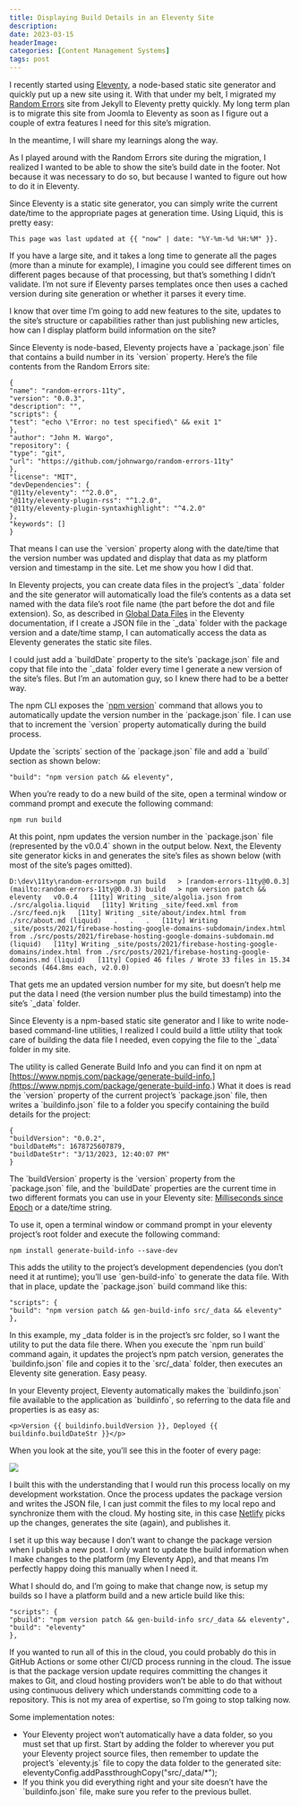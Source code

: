 ```yaml
---
title: Displaying Build Details in an Eleventy Site
description: 
date: 2023-03-15
headerImage: 
categories: [Content Management Systems]
tags: post
---
```


I recently started using [Eleventy](https://www.11ty.dev/), a node-based static site generator and quickly put up a new site using it. With that under my belt, I migrated my [Random Errors](https://randomerrors.dev/) site from Jekyll to Eleventy pretty quickly. My long term plan is to migrate this site from Joomla to Eleventy as soon as I figure out a couple of extra features I need for this site’s migration.

In the meantime, I will share my learnings along the way.

As I played around with the Random Errors site during the migration, I realized I wanted to be able to show the site’s build date in the footer. Not because it was necessary to do so, but because I wanted to figure out how to do it in Eleventy.

Since Eleventy is a static site generator, you can simply write the current date/time to the appropriate pages at generation time. Using Liquid, this is pretty easy:

`This page was last updated at {{ "now" | date: "%Y-%m-%d %H:%M" }}.`

If you have a large site, and it takes a long time to generate all the pages (more than a minute for example), I imagine you could see different times on different pages because of that processing, but that’s something I didn’t validate. I’m not sure if Eleventy parses templates once then uses a cached version during site generation or whether it parses it every time.

I know that over time I’m going to add new features to the site, updates to the site’s structure or capabilities rather than just publishing new articles, how can I display platform build information on the site?

Since Eleventy is node-based, Eleventy projects have a \`package.json\` file that contains a build number in its \`version\` property. Here’s the file contents from the Random Errors site:

    {
    "name": "random-errors-11ty",
    "version": "0.0.3",
    "description": "",
    "scripts": {
    "test": "echo \"Error: no test specified\" && exit 1"
    },
    "author": "John M. Wargo",
    "repository": {
    "type": "git",
    "url": "https://github.com/johnwargo/random-errors-11ty"
    },
    "license": "MIT",
    "devDependencies": {
    "@11ty/eleventy": "^2.0.0",
    "@11ty/eleventy-plugin-rss": "^1.2.0",
    "@11ty/eleventy-plugin-syntaxhighlight": "^4.2.0"
    },
    "keywords": []
    }

That means I can use the \`version\` property along with the date/time that the version number was updated and display that data as my platform version and timestamp in the site. Let me show you how I did that.

In Eleventy projects, you can create data files in the project’s \`\_data\` folder and the site generator will automatically load the file’s contents as a data set named with the data file’s root file name (the part before the dot and file extension). So, as described in [Global Data Files](https://www.11ty.dev/docs/data-global) in the Eleventy documentation, if I create a JSON file in the \`\_data\` folder with the package version and a date/time stamp, I can automatically access the data as Eleventy generates the static site files.

I could just add a \`buildDate\` property to the site’s \`package.json\` file and copy that file into the \`\_data\` folder every time I generate a new version of the site’s files. But I’m an automation guy, so I knew there had to be a better way.

The npm CLI exposes the \`[npm version](https://docs.npmjs.com/cli/v9/commands/npm-version)\` command that allows you to automatically update the version number in the \`package.json\` file. I can use that to increment the \`version\` property automatically during the build process.

Update the \`scripts\` section of the \`package.json\` file and add a \`build\` section as shown below:

`"build": "npm version patch && eleventy",`

When you’re ready to do a new build of the site, open a terminal window or command prompt and execute the following command:

`npm run build`

At this point, npm updates the version number in the \`package.json\` file (represented by the v0.0.4\` shown in the output below. Next, the Eleventy site generator kicks in and generates the site’s files as shown below (with most of the site’s pages omitted).

`D:\dev\11ty\random-errors>npm run build   > [random-errors-11ty@0.0.3](mailto:random-errors-11ty@0.0.3) build   > npm version patch && eleventy   v0.0.4   [11ty] Writing _site/algolia.json from ./src/algolia.liquid   [11ty] Writing _site/feed.xml from ./src/feed.njk   [11ty] Writing _site/about/index.html from ./src/about.md (liquid)   .   .   .   [11ty] Writing _site/posts/2021/firebase-hosting-google-domains-subdomain/index.html from ./src/posts/2021/firebase-hosting-google-domains-subdomain.md (liquid)   [11ty] Writing _site/posts/2021/firebase-hosting-google-domains/index.html from ./src/posts/2021/firebase-hosting-google-domains.md (liquid)   [11ty] Copied 46 files / Wrote 33 files in 15.34 seconds (464.8ms each, v2.0.0)`

That gets me an updated version number for my site, but doesn’t help me put the data I need (the version number plus the build timestamp) into the site’s \`\_data\` folder.

Since Eleventy is a npm-based static site generator and I like to write node-based command-line utilities, I realized I could build a little utility that took care of building the data file I needed, even copying the file to the \`\_data\` folder in my site.

The utility is called Generate Build Info and you can find it on npm at [https://www.npmjs.com/package/generate-build-info.](https://www.npmjs.com/package/generate-build-info.) What it does is read the \`version\` property of the current project’s \`package.json\` file, then writes a \`buildinfo.json\` file to a folder you specify containing the build details for the project:

    {
    "buildVersion": "0.0.2",
    "buildDateMs": 1678725607879,
    "buildDateStr": "3/13/2023, 12:40:07 PM"
    }

The \`buildVersion\` property is the \`version\` property from the \`package.json\` file, and the \`buildDate\` properties are the current time in two different formats you can use in your Eleventy site: [Milliseconds since Epoch](https://en.wikipedia.org/wiki/Unix_time) or a date/time string.

To use it, open a terminal window or command prompt in your eleventy project’s root folder and execute the following command:

`npm install generate-build-info --save-dev`

This adds the utility to the project’s development dependencies (you don’t need it at runtime); you’ll use \`gen-build-info\` to generate the data file. With that in place, update the \`package.json\` build command like this:

    "scripts": {
    "build": "npm version patch && gen-build-info src/_data && eleventy"
    },

In this example, my \_data folder is in the project’s src folder, so I want the utility to put the data file there. When you execute the \`npm run build\` command again, it updates the project’s npm patch version, generates the \`buildinfo.json\` file and copies it to the \`src/\_data\` folder, then executes an Eleventy site generation. Easy peasy.

In your Eleventy project, Eleventy automatically makes the \`buildinfo.json\` file available to the application as \`buildinfo\`, so referring to the data file and properties is as easy as:

    <p>Version {{ buildinfo.buildVersion }}, Deployed {{ buildinfo.buildDateStr }}</p>

When you look at the site, you’ll see this in the footer of every page:

![](/images/stories/2023/random-errors-footer.png)

I built this with the understanding that I would run this process locally on my development workstation. Once the process updates the package version and writes the JSON file, I can just commit the files to my local repo and synchronize them with the cloud. My hosting site, in this case [Netlify](https://www.netlify.com/) picks up the changes, generates the site (again), and publishes it.

I set it up this way because I don’t want to change the package version when I publish a new post. I only want to update the build information when I make changes to the platform (my Eleventy App), and that means I’m perfectly happy doing this manually when I need it.

What I should do, and I’m going to make that change now, is setup my builds so I have a platform build and a new article build like this:

    "scripts": {
    "pbuild": "npm version patch && gen-build-info src/_data && eleventy",
    "build": "eleventy"
    },

If you wanted to run all of this in the cloud, you could probably do this in GitHub Actions or some other CI/CD process running in the cloud. The issue is that the package version update requires committing the changes it makes to Git, and cloud hosting providers won’t be able to do that without using continuous delivery which understands committing code to a repository. This is not my area of expertise, so I’m going to stop talking now.

Some implementation notes:

*   Your Eleventy project won’t automatically have a data folder, so you must set that up first. Start by adding the folder to wherever you put your Eleventy project source files, then remember to update the project’s \`eleventy.js\` file to copy the data folder to the generated site: eleventyConfig.addPassthroughCopy("src/\_data/\*");
*   If you think you did everything right and your site doesn’t have the \`buildinfo.json\` file, make sure you refer to the previous bullet.